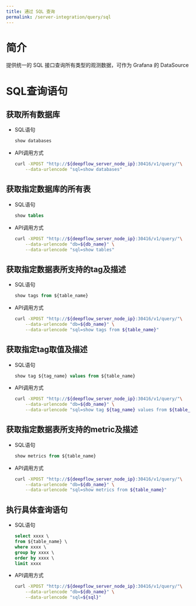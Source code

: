 ```yaml
---
title: 通过 SQL 查询
permalink: /server-integration/query/sql
---
```


# 简介

提供统一的 SQL 接口查询所有类型的观测数据，可作为 Grafana 的 DataSource

# SQL查询语句

## 获取所有数据库

- SQL语句
  ```SQL
  show databases
  ```
- API调用方式
  ```bash
  curl -XPOST "http://${deepflow_server_node_ip}:30416/v1/query/"\
      --data-urlencode "sql=show databases"
  ```

## 获取指定数据库的所有表

- SQL语句
  ```SQL
  show tables
  ```
- API调用方式
  ```bash
  curl -XPOST "http://${deepflow_server_node_ip}:30416/v1/query/"\
      --data-urlencode "db=${db_name}" \
      --data-urlencode "sql=show tables"
  ```

## 获取指定数据表所支持的tag及描述

- SQL语句
  ```SQL
  show tags from ${table_name}
  ```
- API调用方式
  ```bash
  curl -XPOST "http://${deepflow_server_node_ip}:30416/v1/query/"\
      --data-urlencode "db=${db_name}" \
      --data-urlencode "sql=show tags from ${table_name}"
  ```

## 获取指定tag取值及描述

- SQL语句
  ```SQL
  show tag ${tag_name} values from ${table_name}
  ```
- API调用方式
  ```bash
  curl -XPOST "http://${deepflow_server_node_ip}:30416/v1/query/"\
      --data-urlencode "db=${db_name}" \
      --data-urlencode "sql=show tag ${tag_name} values from ${table_name}"
  ```

## 获取指定数据表所支持的metric及描述

- SQL语句
  ```SQL
  show metrics from ${table_name}
  ```
- API调用方式
  ```bash
  curl -XPOST "http://${deepflow_server_node_ip}:30416/v1/query/"\
      --data-urlencode "db=${db_name}" \
      --data-urlencode "sql=show metrics from ${table_name}"
  ```

## 执行具体查询语句

- SQL语句
  ```SQL
  select xxxx \
  from ${table_name} \
  where xxxx \
  group by xxxx \
  order by xxxx \
  limit xxxx
  ```
- API调用方式
  ```bash
  curl -XPOST "http://${deepflow_server_node_ip}:30416/v1/query/"\
      --data-urlencode "db=${db_name}" \
      --data-urlencode "sql=${sql}"
  ```
